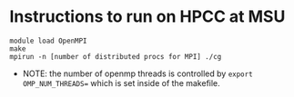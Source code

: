 # Instructions to run on HPCC at MSU

    module load OpenMPI
    make
    mpirun -n [number of distributed procs for MPI] ./cg

    
* NOTE: the number of openmp threads is controlled by `export  OMP_NUM_THREADS=` which is set inside of the makefile.

